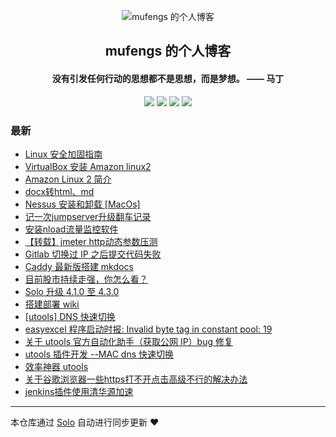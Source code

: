 <p align="center"><img alt="mufengs 的个人博客" src="https://avatars0.githubusercontent.com/u/13534743?s=460&v=4"></p><h2 align="center">
mufengs 的个人博客
</h2>

<h4 align="center">没有引发任何行动的思想都不是思想，而是梦想。 —— 马丁</h4>
<p align="center"><a title="mufengs 的个人博客" target="_blank" href="https://github.com/mufengcoding/solo-blog"><img src="https://img.shields.io/github/last-commit/mufengcoding/solo-blog.svg?style=flat-square&color=FF9900"></a>
<a title="GitHub repo size in bytes" target="_blank" href="https://github.com/mufengcoding/solo-blog"><img src="https://img.shields.io/github/repo-size/mufengcoding/solo-blog.svg?style=flat-square"></a>
<a title="Solo Version" target="_blank" href="https://github.com/88250/solo/releases"><img src="https://img.shields.io/badge/solo-4.3.1-f1e05a.svg?style=flat-square&color=blueviolet"></a>
<a title="Hits" target="_blank" href="https://github.com/88250/hits"><img src="https://hits.b3log.org/mufengcoding/solo-blog.svg"></a></p>

### 最新

* [Linux 安全加固指南](https://solo.mufengs.com/articles/2021/02/03/1612322532195.html)
* [VirtualBox 安装 Amazon linux2](https://solo.mufengs.com/articles/2021/01/25/1611543785440.html)
* [Amazon Linux 2 简介](https://solo.mufengs.com/articles/2021/01/25/1611543449652.html)
* [docx转html、md](https://solo.mufengs.com/articles/2021/01/15/1610703388385.html)
* [Nessus 安装和卸载 [MacOs]](https://solo.mufengs.com/articles/2020/12/17/1608172560386.html)
* [记一次jumpserver升级翻车记录](https://solo.mufengs.com/articles/2020/12/16/1608087033508.html)
* [安装nload流量监控软件](https://solo.mufengs.com/articles/2020/11/02/1604283049170.html)
* [【转载】jmeter http动态参数压测](https://solo.mufengs.com/articles/2020/10/28/1603878552310.html)
* [Gitlab 切换过 IP 之后提交代码失败](https://solo.mufengs.com/articles/2020/08/21/1597999746497.html)
* [Caddy 最新版搭建 mkdocs](https://solo.mufengs.com/articles/2020/08/19/1597399396508.html)
* [目前股市持续走强，你怎么看？](https://solo.mufengs.com/articles/2020/07/23/1594688885308.html)
* [Solo 升级 4.1.0 至 4.3.0](https://solo.mufengs.com/articles/2020/07/22/1595395784632.html)
* [搭建部署 wiki](https://solo.mufengs.com/articles/2020/07/20/1595206037439.html)
* [[utools] DNS 快速切换](https://solo.mufengs.com/articles/2020/07/11/1594482453605.html)
* [easyexcel 程序启动时报: Invalid byte tag in constant pool: 19](https://solo.mufengs.com/articles/2020/07/09/1594283867824.html)
* [关于 utools 官方自动化助手（获取公网 IP）bug 修复](https://solo.mufengs.com/articles/2020/06/25/1593091067592.html)
* [utools 插件开发 --MAC dns 快速切换](https://solo.mufengs.com/articles/2020/06/15/1592183071520.html)
* [效率神器 utools](https://solo.mufengs.com/articles/2020/06/15/1592183019891.html)
* [关于谷歌浏览器一些https打不开点击高级不行的解决办法](https://solo.mufengs.com/articles/2020/05/12/1589252928729.html)
* [jenkins插件使用清华源加速](https://solo.mufengs.com/articles/2020/04/29/1588144056873.html)



---

本仓库通过 [Solo](https://github.com/88250/solo) 自动进行同步更新 ❤️ 